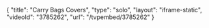 {
    "title": "Carry Bags Covers",
    "type": "solo",
    "layout": "iframe-static",
    "videoId": "3785262",
    "url": "\/tvpembed\/3785262"
}
